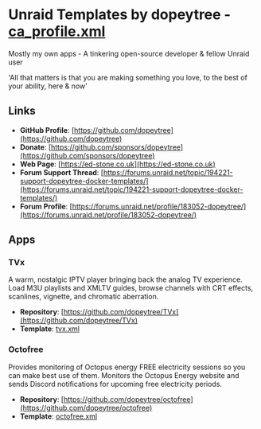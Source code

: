 # Unraid Templates by dopeytree - [**ca_profile.xml**](https://github.com/dopeytree/Unraid-templates/blob/7f06b38aaa527f26ab5fac7051311159c564346a/templates/ca_profile.xml)

Mostly my own apps - A tinkering open-source developer & fellow Unraid user

'All that matters is that you are making something you love, to the best of your ability, here & now'

## Links

- **GitHub Profile**: [https://github.com/dopeytree](https://github.com/dopeytree)
- **Donate**: [https://github.com/sponsors/dopeytree](https://github.com/sponsors/dopeytree)
- **Web Page**: [https://ed-stone.co.uk](https://ed-stone.co.uk)
- **Forum Support Thread**: [https://forums.unraid.net/topic/194221-support-dopeytree-docker-templates/](https://forums.unraid.net/topic/194221-support-dopeytree-docker-templates/)
- **Forum Profile**: [https://forums.unraid.net/profile/183052-dopeytree/](https://forums.unraid.net/profile/183052-dopeytree/)

## Apps

### TVx

A warm, nostalgic IPTV player bringing back the analog TV experience. Load M3U playlists and XMLTV guides, browse channels with CRT effects, scanlines, vignette, and chromatic aberration.

- **Repository**: [https://github.com/dopeytree/TVx](https://github.com/dopeytree/TVx)
- **Template**: [tvx.xml]([https://raw.githubusercontent.com/dopeytree/Unraid-templates/templates/tvx.xml](https://github.com/dopeytree/Unraid-templates/blob/7f06b38aaa527f26ab5fac7051311159c564346a/templates/tvx.xml))

### Octofree

Provides monitoring of Octopus energy FREE electricity sessions so you can make best use of them. Monitors the Octopus Energy website and sends Discord notifications for upcoming free electricity periods.

- **Repository**: [https://github.com/dopeytree/octofree](https://github.com/dopeytree/octofree)
- **Template**: [octofree.xml]([https://raw.githubusercontent.com/dopeytree/Unraid-templates/templates/octofree.xml](https://github.com/dopeytree/Unraid-templates/blob/7f06b38aaa527f26ab5fac7051311159c564346a/templates/octofree.xml))
